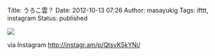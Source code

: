 Title: うろこ雲？
Date: 2012-10-13 07:26
Author: masayukig
Tags: ifttt, instagram
Status: published

<div>

![](http://distilleryimage2.s3.amazonaws.com/3f526270150711e2bd9022000a1c8857_7.jpg)
<div>

via Instagram <http://instagr.am/p/QtsvK5kYNi/>

</div>

</div>
